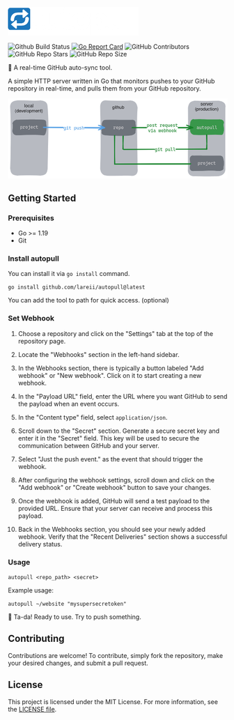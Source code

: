 <img width="300" src="./assets/logo.png" alt="autopull Logo">

![Github Build Status](https://github.com/lareii/autopull/actions/workflows/build.yml/badge.svg)
[![Go Report Card](https://goreportcard.com/badge/github.com/lareii/autopull)](https://goreportcard.com/report/github.com/lareii/autopull)
![GitHub Contributors](https://img.shields.io/github/contributors/lareii/autopull)
![GitHub Repo Stars](https://img.shields.io/github/stars/lareii/autopull?color=yellow)
![GitHub Repo Size](https://img.shields.io/github/repo-size/lareii/autopull)

🔄 A real-time GitHub auto-sync tool.

A simple HTTP server written in Go that monitors pushes to your GitHub repository in real-time, and pulls them from your GitHub repository.

![autopull Schema](./assets/schema.png)

## Getting Started
### Prerequisites
- Go >= 1.19
- Git

### Install autopull
You can install it via `go install` command.
```
go install github.com/lareii/autopull@latest
```

You can add the tool to path for quick access. (optional)

### Set Webhook
1. Choose a repository and click on the "Settings" tab at the top of the repository page.

2. Locate the "Webhooks" section in the left-hand sidebar.

3. In the Webhooks section, there is typically a button labeled "Add webhook" or "New webhook". Click on it to start creating a new webhook.

4. In the "Payload URL" field, enter the URL where you want GitHub to send the payload when an event occurs.

5. In the "Content type" field, select `application/json`.

6. Scroll down to the "Secret" section. Generate a secure secret key and enter it in the "Secret" field. This key will be used to secure the communication between GitHub and your server.

7. Select "Just the push event." as the event that should trigger the webhook.

8. After configuring the webhook settings, scroll down and click on the "Add webhook" or "Create webhook" button to save your changes.

9. Once the webhook is added, GitHub will send a test payload to the provided URL. Ensure that your server can receive and process this payload.

10. Back in the Webhooks section, you should see your newly added webhook. Verify that the "Recent Deliveries" section shows a successful delivery status.

### Usage
```
autopull <repo_path> <secret>
```

Example usage:
```
autopull ~/website "mysupersecretoken"
```

🎉 Ta-da! Ready to use. Try to push something.

## Contributing
Contributions are welcome! To contribute, simply fork the repository, make your desired changes, and submit a pull request.

## License
This project is licensed under the MIT License. For more information, see the [LICENSE file](./LICENSE).